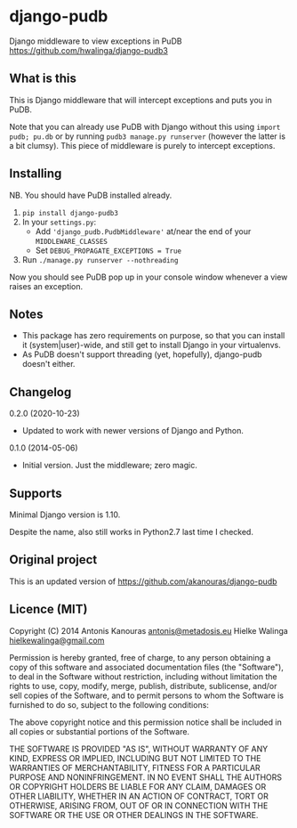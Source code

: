 django-pudb
===========

Django middleware to view exceptions in PuDB <https://github.com/hwalinga/django-pudb3>

What is this
------------

This is Django middleware that will intercept exceptions and puts you in PuDB.

Note that you can already use PuDB with Django without this using `import pudb; pu.db`
or by running `pudb3 manage.py runserver` (however the latter is a bit clumsy). This piece of middleware is purely to intercept exceptions.

Installing
----------

NB. You should have PuDB installed already.

1. `pip install django-pudb3`
2. In your ``settings.py``:
   - Add ``'django_pudb.PudbMiddleware'`` at/near the end of your ``MIDDLEWARE_CLASSES``
   - Set ``DEBUG_PROPAGATE_EXCEPTIONS = True``
3. Run ``./manage.py runserver --nothreading``

Now you should see PuDB pop up in your console window whenever a view 
raises an exception.

Notes
-----

- This package has zero requirements on purpose, so that you can install it 
  (system|user)-wide, and still get to install Django in your virtualenvs.
- As PuDB doesn't support threading (yet, hopefully), django-pudb doesn't either.

Changelog
---------

0.2.0 (2020-10-23)

- Updated to work with newer versions of Django and Python.

0.1.0 (2014-05-06)

- Initial version.
  Just the middleware; zero magic.

Supports
--------

Minimal Django version is 1.10.

Despite the name, also still works in Python2.7 last time I checked.

Original project
----------------

This is an updated version of https://github.com/akanouras/django-pudb

Licence (MIT)
-------------

Copyright (C) 2014 Antonis Kanouras <antonis@metadosis.eu> Hielke Walinga <hielkewalinga@gmail.com>


Permission is hereby granted, free of charge, to any person obtaining a copy 
of this software and associated documentation files (the "Software"), to deal 
in the Software without restriction, including without limitation the rights 
to use, copy, modify, merge, publish, distribute, sublicense, and/or sell 
copies of the Software, and to permit persons to whom the Software is 
furnished to do so, subject to the following conditions:

The above copyright notice and this permission notice shall be included in 
all copies or substantial portions of the Software.

THE SOFTWARE IS PROVIDED "AS IS", WITHOUT WARRANTY OF ANY KIND, EXPRESS OR 
IMPLIED, INCLUDING BUT NOT LIMITED TO THE WARRANTIES OF MERCHANTABILITY, 
FITNESS FOR A PARTICULAR PURPOSE AND NONINFRINGEMENT. IN NO EVENT SHALL THE 
AUTHORS OR COPYRIGHT HOLDERS BE LIABLE FOR ANY CLAIM, DAMAGES OR OTHER 
LIABILITY, WHETHER IN AN ACTION OF CONTRACT, TORT OR OTHERWISE, ARISING FROM, 
OUT OF OR IN CONNECTION WITH THE SOFTWARE OR THE USE OR OTHER DEALINGS 
IN THE SOFTWARE.
